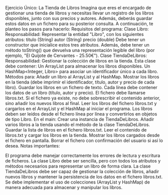 Ejercicio Único: La Tienda de Libros
Imagina que eres el encargado de gestionar una tienda de libros y necesitas llevar un registro de los libros disponibles, junto con sus precios y autores. Además, deberás guardar estos datos en un fichero para su posterior consulta. A continuación, te planteo los pasos para hacerlo:
Requisitos del programa:
Clase Libro:
Responsabilidad: Representar la entidad "Libro", con los siguientes atributos:
titulo (String)
autor (String)
precio (double)
Debe tener un constructor que inicialice estos tres atributos.
Además, debe tener un método toString() que devuelva una representación legible del libro (por ejemplo, "El Quijote de Cervantes - 25.50€").
Clase TiendaDeLibros:
Responsabilidad: Gestionar la colección de libros en la tienda.
Esta clase debe contener:
Un ArrayList<Libro> para almacenar los libros disponibles.
Un HashMap<Integer, Libro> para asociar un identificador único a cada libro.
Métodos para:
Añadir un libro al ArrayList y al HashMap.
Mostrar los libros en la tienda (debe imprimir el identificador, título, autor y precio de cada libro).
Guardar los libros en un fichero de texto. Cada línea debe contener los datos de un libro (título, autor y precio). El fichero debe llamarse libros.txt. Si el fichero ya existe, no debe sobrescribir el contenido anterior, sino añadir los nuevos libros al final.
Leer los libros del fichero libros.txt y cargarlos en el ArrayList y el HashMap al iniciar el programa. Los libros deben ser leídos desde el fichero línea por línea y convertirlos en objetos de tipo Libro.
En el main:
Crear una instancia de TiendaDeLibros.
Añadir varios libros a la tienda usando el método de la clase TiendaDeLibros.
Guardar la lista de libros en el fichero libros.txt.
Leer el contenido de libros.txt y cargar los libros en la tienda.
Mostrar los libros cargados desde el fichero en pantalla.
Borrar el fichero con confirmación del usuario si así lo desea.
Notas importantes: 

El programa debe manejar correctamente los errores de lectura y escritura de ficheros.
La clase Libro debe ser sencilla, pero con todos los atributos y métodos necesarios para representar un libro de forma clara.
La clase TiendaDeLibros debe ser capaz de gestionar la colección de libros, añadir nuevos libros y mantener la persistencia de los datos en el fichero libros.txt.
Se debe implementar el uso de colecciones (ArrayList y HashMap) de manera adecuada para almacenar y manipular los libros.
